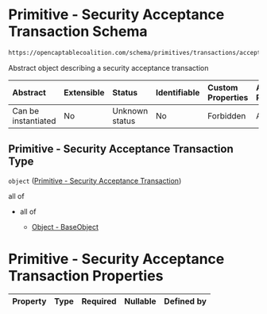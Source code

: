 # Primitive - Security Acceptance Transaction Schema

```txt
https://opencaptablecoalition.com/schema/primitives/transactions/acceptance/base_acceptance
```

Abstract object describing a security acceptance transaction

| Abstract            | Extensible | Status         | Identifiable | Custom Properties | Additional Properties | Access Restrictions | Defined In                                                                                                                      |
| :------------------ | :--------- | :------------- | :----------- | :---------------- | :-------------------- | :------------------ | :------------------------------------------------------------------------------------------------------------------------------ |
| Can be instantiated | No         | Unknown status | No           | Forbidden         | Allowed               | none                | [BaseAcceptance.schema.json](../../schema/primitives/transactions/acceptance/BaseAcceptance.schema.json "open original schema") |

## Primitive - Security Acceptance Transaction Type

`object` ([Primitive - Security Acceptance Transaction](baseacceptance.md))

all of

*   all of

    *   [Object - BaseObject](basetransaction-allof-object---baseobject.md "check type definition")

# Primitive - Security Acceptance Transaction Properties

| Property | Type | Required | Nullable | Defined by |
| :------- | :--- | :------- | :------- | :--------- |
